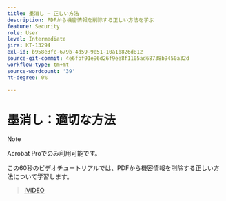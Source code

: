 ```yaml
---
title: 墨消し – 正しい方法
description: PDFから機密情報を削除する正しい方法を学ぶ
feature: Security
role: User
level: Intermediate
jira: KT-13294
exl-id: b958e3fc-679b-4d59-9e51-10a1b826d812
source-git-commit: 4e6fbf91e96d26f9ee8f1105ad68738b9450a32d
workflow-type: tm+mt
source-wordcount: '39'
ht-degree: 0%

---
```


# 墨消し：適切な方法

>[!NOTE]
>
>Acrobat Proでのみ利用可能です。

この60秒のビデオチュートリアルでは、PDFから機密情報を削除する正しい方法について学習します。

>[!VIDEO](https://video.tv.adobe.com/v/3411377?quality=12&learn=on&hidetitle=true)
